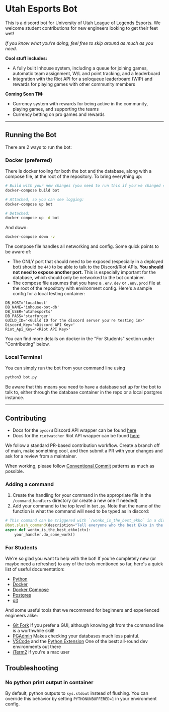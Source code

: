 # Utah Esports Bot
This is a discord bot for University of Utah League of Legends Esports. We welcome student contributions for new engineers looking to get their feet wet!

*If you know what you're doing, feel free to skip around as much as you need.*

**Cool stuff includes:**
- A fully built Inhouse system, including a queue for joining games, automatic team assignment, W/L and point tracking, and a leaderboard
- Integration with the Riot API for a soloqueue leaderboard (WIP) and rewards for playing games with other community members

**Coming Soon TM:**
- Currency system with rewards for being active in the community, playing games, and supporting the teams
- Currency betting on pro games and rewards
---
## Running the Bot
There are 2 ways to run the bot:
### Docker (preferred)
There is docker tooling for both the bot and the database, along with a compose file, at the root of the repository. To bring everything up:
```sh
# Build with your new changes (you need to run this if you've changed source code)
docker-compose build bot

# Attached, so you can see logging:
docker-compose up bot

# Detached:
docker-compose up -d bot
```
And down:
```sh
docker-compose down -v
```
The compose file handles all networking and config. Some quick points to be aware of:
- The ONLY port that should need to be exposed (especially in a deployed bot) should be `443` to be able to talk to the Discord/Riot APIs. **You should not need to expose another port.** This is especially important for the database, which should only be networked to the bot container.
- The compose file assumes that you have a `.env.dev` or `.env.prod` file at the root of the repository with environment config. Here's a sample config for a local testing container:
```env
DB_HOST='localhost'
DB_NAME='inhouse-bot-db'
DB_USER='utahesports'
DB_PASS='starforger'
GUILD_ID='<Guild ID for the discord server you're testing in>'
Discord_Key='<Discord API Key>'
Riot_Api_Key='<Riot API Key>'
```

You can find more details on docker in the "For Students" section under "Contributing" below.

### Local Terminal
You can simply run the bot from your command line using
```sh
python3 bot.py
```
Be aware that this means you need to have a database set up for the bot to talk to, either through the database container in the repo or a local postgres instance.

---
## Contributing
- Docs for the `pycord` Discord API wrapper can be found [here](https://docs.pycord.dev/en/master/index.html)
- Docs for the `riotwatcher` Riot API wrapper can be found [here](https://riot-watcher.readthedocs.io/en/latest/index.html)

We follow a standard PR-based contribution workflow. Create a branch off of main, make something cool, and then submit a PR with your changes and ask for a review from a maintainer.

When working, please follow [Conventional Commit](https://www.conventionalcommits.org/en/v1.0.0/#summary) patterns as much as possible.

### Adding a command
1. Create the handling for your command in the appropriate file in the `/command_handlers` directory (or create a new one if needed)
2. Add your command to the top level in `bot.py`. Note that the name of the function is what the command will need to be typed as in discord:
```python
# This command can be triggered with `/wonko_is_the_best_ekko` in a discord channel
@bot.slash_command(description="Tell everyone who the best Ekko in the server is.")
async def wonko_is_the_best_ekko(ctx):
    your_handler.do_some_work()
```

### For Students
We're so glad you want to help with the bot! If you're completely new (or maybe need a refresher) to any of the tools mentioned so far, here's a quick list of useful documentation:
- [Python](https://www.python.org/doc/)
- [Docker](https://docs.docker.com/)
- [Docker Compose](https://docs.docker.com/compose/)
- [Postgres](https://www.postgresql.org/docs/14/index.html)
- [git](https://git-scm.com/doc)

And some useful tools that we recommend for beginners and experienced engineers alike:
- [Git Fork](https://git-fork.com/) If you prefer a GUI, although knowing git from the command line is a worthwhile skill!
- [PGAdmin](https://www.pgadmin.org/) Makes checking your databases much less painful.
- [VSCode](https://code.visualstudio.com/) and the [Python Extension](https://marketplace.visualstudio.com/items?itemName=ms-python.python) One of the bestt all-round dev environments out there
- [iTerm2](https://iterm2.com/) if you're a mac user

## Troubleshooting
### No python print output in container
By default, python outputs to `sys.stdout` instead of flushing. You can override this behavior by setting `PYTHONUNBUFFERED=1` in your environment config.